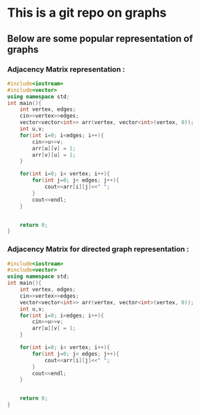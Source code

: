 # This is a git repo on graphs
## Below are some popular representation of graphs
### Adjacency Matrix representation :
```cpp
#include<iostream>
#include<vector>
using namespace std;
int main(){
    int vertex, edges;
    cin>>vertex>>edges;
    vector<vector<int>> arr(vertex, vector<int>(vertex, 0));
    int u,v;
    for(int i=0; i<edges; i++){
        cin>>u>>v;
        arr[u][v] = 1;
        arr[v][u] = 1;
    }

    for(int i=0; i< vertex; i++){
        for(int j=0; j< edges; j++){
            cout<<arr[i][j]<<" ";
        }
        cout<<endl;
    }


    return 0;
}
```
### Adjacency Matrix for directed graph representation :

```cpp
#include<iostream>
#include<vector>
using namespace std;
int main(){
    int vertex, edges;
    cin>>vertex>>edges;
    vector<vector<int>> arr(vertex, vector<int>(vertex, 0));
    int u,v;
    for(int i=0; i<edges; i++){
        cin>>u>>v;
        arr[u][v] = 1;
    }

    for(int i=0; i< vertex; i++){
        for(int j=0; j< edges; j++){
            cout<<arr[i][j]<<" ";
        }
        cout<<endl;
    }


    return 0;
}
```